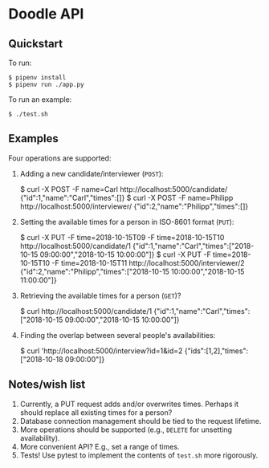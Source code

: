 Doodle API
==========

Quickstart
----------

To run:

    $ pipenv install
    $ pipenv run ./app.py

To run an example:

    $ ./test.sh

Examples
--------

Four operations are supported:

1. Adding a new candidate/interviewer (``POST``):
    
    $ curl -X POST -F name=Carl http://localhost:5000/candidate/
    {"id":1,"name":"Carl","times":[]}
    $ curl -X POST -F name=Philipp http://localhost:5000/interviewer/
    {"id":2,"name":"Philipp","times":[]}

2. Setting the available times for a person in ISO-8601 format (``PUT``):
    
    $ curl -X PUT -F time=2018-10-15T09 -F time=2018-10-15T10 http://localhost:5000/candidate/1
    {"id":1,"name":"Carl","times":["2018-10-15 09:00:00","2018-10-15 10:00:00"]}
    $ curl -X PUT -F time=2018-10-15T10 -F time=2018-10-15T11 http://localhost:5000/interviewer/2
    {"id":2,"name":"Philipp","times":["2018-10-15 10:00:00","2018-10-15 11:00:00"]}

3. Retrieving the available times for a person (``GET``)?
    
    $ curl http://localhost:5000/candidate/1
    {"id":1,"name":"Carl","times":["2018-10-15 09:00:00","2018-10-15 10:00:00"]}

4. Finding the overlap between several people's availabilities:
    
    $ curl 'http://localhost:5000/interview?id=1&id=2
    {"ids":[1,2],"times":["2018-10-18 09:00:00"]}


Notes/wish list
---------------

1. Currently, a PUT request adds and/or overwrites times.  Perhaps it should replace all existing
   times for a person?
2. Database connection management should be tied to the request lifetime.
3. More operations should be supported (e.g., ``DELETE`` for unsetting availability).
4. More convenient API? E.g., set a range of times.
5. Tests!  Use pytest to implement the contents of ``test.sh`` more rigorously.
